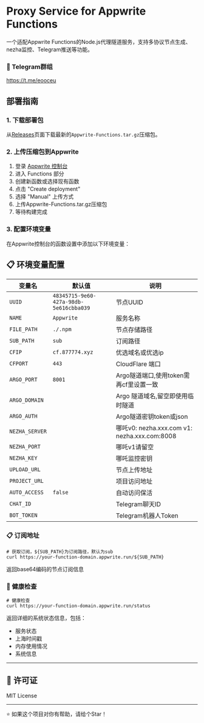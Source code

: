 # Proxy Service for Appwrite Functions

一个适配Appwrite Functions的Node.js代理隧道服务，支持多协议节点生成、nezha监控、Telegram推送等功能。

### 📱 Telegram群组
  https://t.me/eooceu


## 部署指南

### 1. 下载部署包

从[Releases](../../releases)页面下载最新的`Appwrite-Functions.tar.gz`压缩包。

### 2. 上传压缩包到Appwrite

1. 登录 [Appwrite 控制台](https://cloud.appwrite.io)
2. 进入 Functions 部分
3. 创建新函数或选择现有函数
4. 点击 "Create deployment"
5. 选择 "Manual" 上传方式
6. 上传Appwrite-Functions.tar.gz压缩包
7. 等待构建完成

### 3. 配置环境变量

在Appwrite控制台的函数设置中添加以下环境变量：

## 📋 环境变量配置

| 变量名 | 默认值 | 说明 |
|--------|--------|------|
| `UUID` | `48345715-9e60-427a-98db-5e616cbba039` | 节点UUID |
| `NAME` | `Appwrite` | 服务名称 |
| `FILE_PATH` | `./.npm` | 节点存储路径 |
| `SUB_PATH` | `sub` | 订阅路径 |
| `CFIP` | `cf.877774.xyz` | 优选域名或优选ip |
| `CFPORT` | `443` | CloudFlare 端口 |
| `ARGO_PORT` | `8001` | Argo隧道端口,使用token需再cf里设置一致 |
| `ARGO_DOMAIN` |  | Argo 隧道域名,留空即使用临时隧道 |
| `ARGO_AUTH` |  | Argo隧道密钥token或json |
| `NEZHA_SERVER` |  | 哪吒v0: nezha.xxx.com  v1: nezha.xxx.com:8008|
| `NEZHA_PORT` |  | 哪吒v1请留空|
| `NEZHA_KEY` |  | 哪吒监控密钥 |
| `UPLOAD_URL` |  | 节点上传地址 |
| `PROJECT_URL` |  | 项目访问地址 |
| `AUTO_ACCESS` | `false` | 自动访问保活 |
| `CHAT_ID` |  | Telegram聊天ID |
| `BOT_TOKEN` |  | Telegram机器人Token |

### 📋 订阅地址
```
# 获取订阅，${SUB_PATH}为订阅路径，默认为sub
curl https://your-function-domain.appwrite.run/${SUB_PATH}
```
返回base64编码的节点订阅信息

### 💚 健康检查
```
# 健康检查
curl https://your-function-domain.appwrite.run/status
```
返回详细的系统状态信息，包括：
- 服务状态
- 上海时间戳
- 内存使用情况
- 系统信息

---

## 📄 许可证

MIT License

---


⭐ 如果这个项目对你有帮助，请给个Star！


